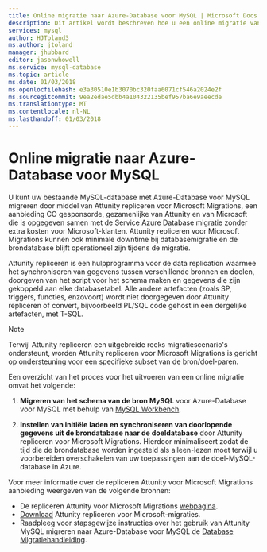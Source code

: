 ```yaml
---
title: Online migratie naar Azure-Database voor MySQL | Microsoft Docs
description: Dit artikel wordt beschreven hoe u een online migratie van een MySQL-database naar Azure-Database voor MySQL uitvoert en het instellen van de eerste belasting en synchroniseren van doorlopende gegevens uit de brondatabase naar de doeldatabase Attunity repliceren met voor Microsoft Migrations.
services: mysql
author: HJToland3
ms.author: jtoland
manager: jhubbard
editor: jasonwhowell
ms.service: mysql-database
ms.topic: article
ms.date: 01/03/2018
ms.openlocfilehash: e3a30510e1b3070bc320faa6071cf546a2024e2f
ms.sourcegitcommit: 9ea2edae5dbb4a104322135bef957ba6e9aeecde
ms.translationtype: MT
ms.contentlocale: nl-NL
ms.lasthandoff: 01/03/2018
---
```

# <a name="online-migration-to-azure-database-for-mysql"></a>Online migratie naar Azure-Database voor MySQL
U kunt uw bestaande MySQL-database met Azure-Database voor MySQL migreren door middel van Attunity repliceren voor Microsoft Migrations, een aanbieding CO gesponsorde, gezamenlijke van Attunity en van Microsoft die is opgegeven samen met de Service Azure Database migratie zonder extra kosten voor Microsoft-klanten. Attunity repliceren voor Microsoft Migrations kunnen ook minimale downtime bij databasemigratie en de brondatabase blijft operationeel zijn tijdens de migratie.

Attunity repliceren is een hulpprogramma voor de data replication waarmee het synchroniseren van gegevens tussen verschillende bronnen en doelen, doorgeven van het script voor het schema maken en gegevens die zijn gekoppeld aan elke databasetabel. Alle andere artefacten (zoals SP, triggers, functies, enzovoort) wordt niet doorgegeven door Attunity repliceren of convert, bijvoorbeeld PL/SQL code gehost in een dergelijke artefacten, met T-SQL.

> [!NOTE]
> Terwijl Attunity repliceren een uitgebreide reeks migratiescenario's ondersteunt, worden Attunity repliceren voor Microsoft Migrations is gericht op ondersteuning voor een specifieke subset van de bron/doel-paren.

Een overzicht van het proces voor het uitvoeren van een online migratie omvat het volgende:

1. **Migreren van het schema van de bron MySQL** voor Azure-Database voor MySQL met behulp van [MySQL Workbench](https://www.mysql.com/products/workbench/).

2. **Instellen van initiële laden en synchroniseren van doorlopende gegevens uit de brondatabase naar de doeldatabase** door Attunity repliceren voor Microsoft Migrations. Hierdoor minimaliseert zodat de tijd die de brondatabase worden ingesteld als alleen-lezen moet terwijl u voorbereiden overschakelen van uw toepassingen aan de doel-MySQL-database in Azure.

Voor meer informatie over de repliceren Attunity voor Microsoft Migrations aanbieding weergeven van de volgende bronnen:
 - De repliceren Attunity voor Microsoft Migrations [webpagina](https://aka.ms/attunity-replicate).
 - [Download](http://discover.attunity.com/download-replicate-microsoft-lp6657.html) Attunity repliceren voor Microsoft-migraties.
 - Raadpleeg voor stapsgewijze instructies over het gebruik van Attunity MySQL migreren naar Azure-Database voor MySQL de [Database Migratiehandleiding](https://datamigration.microsoft.com/scenario/mysql-to-azuremysql).